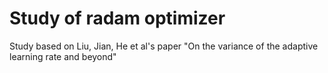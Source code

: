 # Study of radam optimizer
Study based on Liu, Jian, He et al's paper "On the variance of the adaptive learning rate and beyond"
